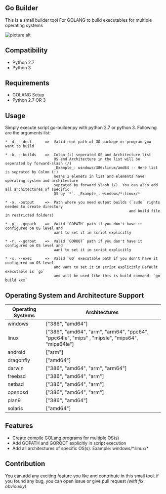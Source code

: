 ## Go Builder ##
This is a small builder tool For GOLANG to build executables for multiple operating systems

![picture alt](https://usm.maine.edu/sites/default/files/styles/dept_info_block/public/facilities/Facilities_InfoBlock_Tools.jpg "Go Builder")


## Compatibility ##
* Python 2.7
* Python 3

## Requirements ##
* GOLANG Setup
* Python 2.7 OR 3

## Usage ##
Simply execute script go-builder.py with python 2.7 or python 3. Following are the arguments list:

    * -d, --dest      =>  Valid root path of GO package or program you want to build
    
    * -b, --builds    =>  Colon-(:) seperated OS and Architecture list 
                          OS and Architecture in the list will be seperated by forward-slash (/)
                          _Example_: windows/386:linux/amd64 -- Here list is seprated by Colon (:)
                          means 2 elemets in list and elements have operating system and architecture
                          seprated by forward slash (/). You can also add all architectures of specific
                          OS by `*`. _Example_: windows/*:linux/*
    
    * -o, -output     =>  Path where you need output builds (`sudo` rights needed to create directory 
                                                            and build file in restricted folders)
    
    * -p, --gopath    =>  Valid `GOPATH` path if you don't have it configured on OS level and 
                          want to set it in script explicitly
    
    * -r, --goroot    =>  Valid `GOROOT` path if you don't have it configured on OS level and 
                          want to set it in script explicitly
                          
    * -x, --exec      =>  Valid `GO` executable path if you don't have it configured on OS level 
                          and want to set it in script explicitly Default executable is `go` 
                          and will be used like this is build command: `go build xxx`

## Operating System and Architecture Support ##
| Operating Systems  | Architectures |
| ------------- | ------------- |
| windows  | ["386", "amd64"]  |
| linux  | ["386", "amd64", "arm", "arm64", "ppc64", "ppc64le", "mips" , "mipsle", "mips64", "mips64le"]  |
| android  | ["arm"]  |
| dragonfly  | ["amd64"]  |
| darwin  | ["386", "amd64", "arm", "arm64"]  |
| freebsd  | ["386", "amd64", "arm"]  |
| netbsd  | ["386", "amd64", "arm"]  |
| openbsd  | ["386", "amd64", "arm"]  |
| plan9  | ["386", "amd64"]  |
| solaris  | ["amd64"]  |

## Features ##
* Create compile GOLang programs for multiple OS(s)
* Add GOPATH and GOROOT explicitly in script execution 
* Add all architectures of specific OS(s). Example: windows/\*:linux/\*

 ## Contribution ##
 You can add any exciting feature you like and contribute in this small tool. if you found any bug, you can open issue or give pull request *(with fix obviously)* 
 
